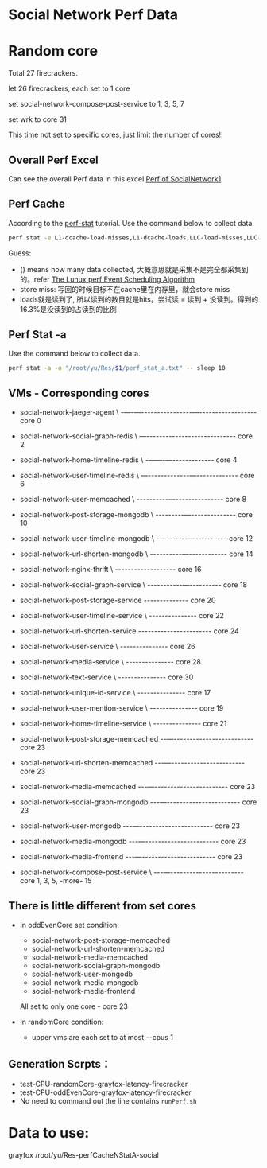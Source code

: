# Social Network Perf Data
# Random core
Total 27 firecrackers.

let 26 firecrackers, each set to 1 core

set social-network-compose-post-service to 1, 3, 5, 7

set wrk to core 31

This time not set to specific cores, just limit the number of cores!!

## Overall Perf Excel
Can see the overall Perf data in this excel [Perf of SocialNetwork1](https://docs.google.com/spreadsheets/d/1p-JXlBnkdgEr40PYGVKiHzCcRPLQTEYAuPCoLf1HOEs/edit#gid=0).

## Perf Cache
According to the [perf-stat](https://man7.org/linux/man-pages/man1/perf-stat.1.html) tutorial. Use the command below to collect data.
```bash
perf stat -e L1-dcache-load-misses,L1-dcache-loads,LLC-load-misses,LLC-loads,LLC-store-misses,LLC-stores,dTLB-load-misses,dTLB-loads,dTLB-store-misses,dTLB-stores,iTLB-load-misses,iTLB-loads -a -o "/root/yu/Res/$1/perf_stat_cache.txt" -- sleep 10
```
Guess: 
- () means how many data collected, 大概意思就是采集不是完全都采集到的。refer [The Lunux perf Event Scheduling Algorithm](https://hadibrais.wordpress.com/2019/09/06/the-linux-perf-event-scheduling-algorithm/)
- store miss: 写回的时候目标不在cache里在内存里，就会store miss
- loads就是读到了, 所以读到的数目就是hits。尝试读 = 读到 + 没读到。得到的16.3%是没读到的占读到的比例

## Perf Stat -a
Use the command below to collect data.
```bash
perf stat -a -o "/root/yu/Res/$1/perf_stat_a.txt" -- sleep 10
```

## VMs - Corresponding cores
* social-network-jaeger-agent \ -—-—----------------—------------------ core 0
* social-network-social-graph-redis \ —---------------------------- core 2
* social-network-home-timeline-redis \ -——-—------------- core 4
* social-network-user-timeline-redis \ —-------------—------------- core 6

* social-network-user-memcached \ ----------—--------------- core 8

* social-network-post-storage-mongodb \ ---------—-------------- core 10
* social-network-user-timeline-mongodb \ ----------—---------- core 12
* social-network-url-shorten-mongodb \ ----------—------------ core 14

* social-network-nginx-thrift \ ------------------- core 16

* social-network-social-graph-service \ -----------—---------- core 18
* social-network-post-storage-service -------------- core 20

* social-network-user-timeline-service \ --------------- core 22
* social-network-url-shorten-service  ----------------------- core 24
* social-network-user-service \ --------------- core 26
* social-network-media-service \ --------------- core 28
* social-network-text-service \ --------------- core 30
* social-network-unique-id-service \ --------------- core 17
* social-network-user-mention-service \ --------------- core 19
* social-network-home-timeline-service \ --------------- core 21

* social-network-post-storage-memcached --—------------------------- core 23
* social-network-url-shorten-memcached ---—----------------------- core 23
* social-network-media-memcached ---—----------------------- core 23
* social-network-social-graph-mongodb ---—----------------------- core 23
* social-network-user-mongodb ---—----------------------- core 23
* social-network-media-mongodb ---—----------------------- core 23
* social-network-media-frontend  ---—----------------------- core 23

* social-network-compose-post-service \ ---—----------------------- core 1, 3, 5, -more- 15


## There is little different from set cores
- In oddEvenCore set condition:
    - social-network-post-storage-memcached
    - social-network-url-shorten-memcached
    - social-network-media-memcached
    - social-network-social-graph-mongodb
    - social-network-user-mongodb
    - social-network-media-mongodb
    - social-network-media-frontend
    
    All set to only one core - core 23
- In randomCore condition:
    - upper vms are each set to at most --cpus 1

## Generation Scrpts：
* test-CPU-randomCore-grayfox-latency-firecracker
* test-CPU-oddEvenCore-grayfox-latency-firecracker
* No need to command out the line contains `runPerf.sh`

# Data to use:
grayfox /root/yu/Res-perfCacheNStatA-social